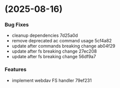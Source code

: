 #  (2025-08-16)


### Bug Fixes

* cleanup dependencies 7d25a0d
* remove deprecated ac command usage 5cf4a82
* update after commands breaking change ab04f29
* update after fs breaking change 27ec208
* update after fs breaking change 56df9a7


### Features

* implement webdav FS handler 79ef231



